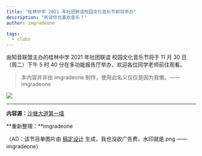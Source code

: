 ```yaml
---
title: "桂林中学 2021 年社团联谊校园文化音乐节即将举办"
description: "听说你也喜欢音乐？"
author: imgradeone

tags:
  - clubs
---
```


由知音联盟主办的桂林中学 2021 年社团联谊 校园文化音乐节将于 11 月 30 日（周二）下午 5 时 40 分在多功能报告厅举办，欢迎各位同学老师前往观看。

> 本内容并非由 imgradeone 制作，使用此名义仅仅是因为我懒。—— imgradeone

![](https://aliver-images.imgradeone.com/2021-11-28-musicfes-2021/pic.jpg)

---

**内容源：**[沙塘大道第一墙](https://user.qzone.qq.com/2297454588)

**重新整理：**imgradeone

（AD：该节目单图片由 [稿定设计](https://www.gaoding.com/introduction) 生成，我也没收广告费，水印就是.png —— imgradeone）
